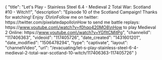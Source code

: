 {
    "title": "Let's Play - Stainless Steel 6.4 - Medieval 2 Total War: Scotland #10 - Witch!!",
    "description": "Episode 10 of the Scotland Campaign!  Thanks for watching! Enjoy :D\n\nFollow me on twitter: https:\/\/twitter.com\/pixelatedapollo\nHow to send me battle replays: https:\/\/www.youtube.com\/watch?v=f0hqo420MO8\nHow to play Medieval 2 Online: https:\/\/www.youtube.com\/watch?v=YGfItCMitPg",
    "channelid": "117406363",
    "videoid": "117405726",
    "date_created": "1431601201",
    "date_modified": "1506478294",
    "type": "captivate",
    "layout": "channelVideo",
    "url": "\/evacuating\/let-s-play-stainless-steel-6-4-medieval-2-total-war-scotland-10-witch\/117406363-117405726"
}